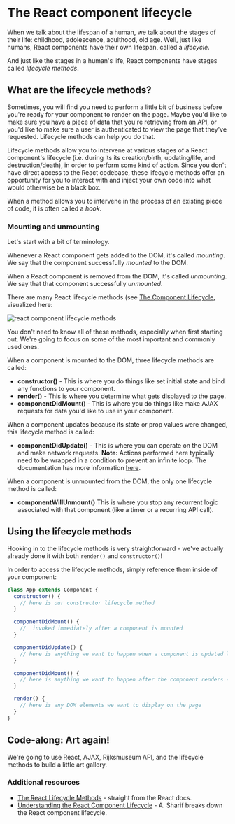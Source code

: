 <!-- Student takeaway: -->
<!--Student will be able to:
- Know the difference between mounting and unmounting to the DOM
- Name four useful lifecycle methods (constructor, render, componentDidMount)
- Know which lifecycle methods are called when a component is mounted to the DOM (constructor, render, componentDidMount)
 -->

# The React component lifecycle

When we talk about the lifespan of a human, we talk about the stages of their life: childhood, adolescence, adulthood, old age. Well, just like humans, React components have their own lifespan, called a _lifecycle_.

And just like the stages in a human's life, React components have stages called _lifecycle methods_.

## What are the lifecycle methods?
Sometimes, you will find you need to perform a little bit of business before you're ready for your component to render on the page. Maybe you'd like to make sure you have a piece of data that you're retrieving from an API, or you'd like to make sure a user is authenticated to view the page that they've requested. Lifecycle methods can help you do that.

Lifecycle methods allow you to intervene at various stages of a React component's lifecycle (i.e. during its its creation/birth, updating/life, and destruction/death), in order to perform some kind of action. Since you don't have direct access to the React codebase, these lifecycle methods offer an opportunity for you to interact with and inject your own code into what would otherwise be a black box.

When a method allows you to intervene in the process of an existing piece of code, it is often called a _hook_.

### Mounting and unmounting
Let's start with a bit of terminology.

Whenever a React component gets added to the DOM, it's called _mounting_. We say that the component successfully _mounted_ to the DOM. 

When a React component is removed from the DOM, it's called _unmounting_. We say that that component successfully _unmounted_.

There are many React lifecycle methods (see [The Component Lifecycle](https://facebook.github.io/react/docs/react-component.html), visualized here:

![react component lifecycle methods](https://hychalknotes.s3.amazonaws.com/component-lifecycles.jpg)

You don't need to know all of these methods, especially when first starting out. We're going to focus on some of the most important and commonly used ones. 

When a component is mounted to the DOM, three lifecycle methods are called:

* **constructor()** - This is where you do things like set initial state and bind any functions to your component.
* **render()** - This is where you determine what gets displayed to the page.
* **componentDidMount()** - This is where you do things like make AJAX requests for data you'd like to use in your component.

When a component updates because its state or prop values were changed, this lifecycle method is called:

* **componentDidUpdate()** - This is where you can operate on the DOM and make network requests. **Note:** Actions performed here typically need to be wrapped in a condition to prevent an infinite loop. The documentation has more information [here](https://reactjs.org/docs/react-component.html#componentdidupdate).

When a component is unmounted from the DOM, the only one lifecycle method is called:
* **componentWillUnmount()** This is where you stop any recurrent logic associated with that component (like a timer or a recurring API call).

## Using the lifecycle methods
Hooking in to the lifecycle methods is very straightforward - we've actually already done it with both `render()` and `constructor()`! 

In order to access the lifecycle methods, simply reference them inside of your component:

```javascript
class App extends Component {
  constructor() {
    // here is our constructor lifecycle method
  }

  componentDidMount() {
    //  invoked immediately after a component is mounted
  }

  componentDidUpdate() {
    // here is anything we want to happen when a component is updated like when props or state change
  }

  componentDidMount() {
    // here is anything we want to happen after the component renders - like grab our AJAX data
  }

  render() {
    // here is any DOM elements we want to display on the page
  }
}
```

## Code-along: Art again!
We're going to use React, AJAX, Rijksmuseum API, and the lifecycle methods to build a little art gallery.

### Additional resources
* [The React Lifecycle Methods](https://reactjs.org/docs/react-component.html) - straight from the React docs.
* [Understanding the React Component Lifecycle](http://busypeoples.github.io/post/react-component-lifecycle/) - A. Sharif breaks down the React component lifecycle.